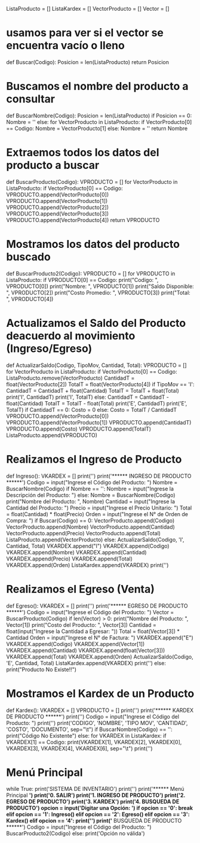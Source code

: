 ListaProducto = []
ListaKardex = []
VectorProducto = []
Vector = []


# usamos para ver si el vector se encuentra vacío o lleno
def Buscar(Codigo):
    Posicion = len(ListaProducto)
    return Posicion


# Buscamos el nombre del producto a consultar
def BuscarNombre(Codigo):
    Posicion = len(ListaProducto)
    if Posicion == 0:
        Nombre = ''
    else:
        for VectorProducto in ListaProducto:
            if VectorProducto[0] == Codigo:
                Nombre = VectorProducto[1]
            else:
                Nombre = ''
    return Nombre


# Extraemos todos los datos del producto a buscar
def BuscarProducto(Codigo):
    VPRODUCTO = []
    for VectorProducto in ListaProducto:
        if VectorProducto[0] == Codigo:
            VPRODUCTO.append(VectorProducto[0])
            VPRODUCTO.append(VectorProducto[1])
            VPRODUCTO.append(VectorProducto[2])
            VPRODUCTO.append(VectorProducto[3])
            VPRODUCTO.append(VectorProducto[4])
    return VPRODUCTO


# Mostramos los datos del producto buscado
def BuscarProducto2(Codigo):
    VPRODUCTO = []
    for VPRODUCTO in ListaProducto:
        if VPRODUCTO[0] == Codigo:
            print("Codigo: ", VPRODUCTO[0])
            print("Nombre: ", VPRODUCTO[1])
            print("Saldo Disponible: ", VPRODUCTO[2])
            print("Costo Promedio: ", VPRODUCTO[3])
            print("Total: ", VPRODUCTO[4])


# Actualizamos el Saldo del Producto deacuerdo al movimiento (Ingreso/Egreso)
def ActualizarSaldo(Codigo, TipoMov, Cantidad, Total):
    VPRODUCTO = []
    for VectorProducto in ListaProducto:
        if VectorProducto[0] == Codigo:
            ListaProducto.remove(VectorProducto)
            CantidadT = float(VectorProducto[2])
            TotalT = float(VectorProducto[4])
            if TipoMov == 'I':
                CantidadT = CantidadT + float(Cantidad)
                TotalT = TotalT + float(Total)
                print('I', CantidadT)
                print('I', TotalT)
            else:
                CantidadT = CantidadT - float(Cantidad)
                TotalT = TotalT - float(Total)
                print('E', CantidadT)
                print('E', TotalT)
            if CantidadT == 0:
                Costo = 0
            else:
                Costo = TotalT / CantidadT
            VPRODUCTO.append(VectorProducto[0])
            VPRODUCTO.append(VectorProducto[1])
            VPRODUCTO.append(CantidadT)
            VPRODUCTO.append(Costo)
            VPRODUCTO.append(TotalT)
            ListaProducto.append(VPRODUCTO)


# Realizamos el Ingreso de Producto
def Ingreso():
    VKARDEX = []
    print('')
    print('****** INGRESO DE PRODUCTO ******')
    Codigo = input("Ingrese el Código del Producto: ")
    Nombre = BuscarNombre(Codigo)
    if Nombre == '':
        Nombre = input("Ingrese la Descripción del Producto: ")
    else:
        Nombre = BuscarNombre(Codigo)
        print("Nombre del Producto: ", Nombre)
    Cantidad = input("Ingrese la Cantidad del Producto: ")
    Precio = input("Ingrese el Precio Unitario: ")
    Total = float(Cantidad) * float(Precio)
    Orden = input("Ingrese el N° de Orden de Compra: ")
    if Buscar(Codigo) == 0:
        VectorProducto.append(Codigo)
        VectorProducto.append(Nombre)
        VectorProducto.append(Cantidad)
        VectorProducto.append(Precio)
        VectorProducto.append(Total)
        ListaProducto.append(VectorProducto)
    else:
        ActualizarSaldo(Codigo, 'I', Cantidad, Total)
    VKARDEX.append("I")
    VKARDEX.append(Codigo)
    VKARDEX.append(Nombre)
    VKARDEX.append(Cantidad)
    VKARDEX.append(Precio)
    VKARDEX.append(Total)
    VKARDEX.append(Orden)
    ListaKardex.append(VKARDEX)
    print('')


# Realizamos el Egreso (Venta)
def Egreso():
    VKARDEX = []
    print('')
    print('****** EGRESO DE PRODUCTO ******')
    Codigo = input("Ingrese el Código del Producto: ")
    Vector = BuscarProducto(Codigo)
    if len(Vector) > 0:
        print("Nombre del Producto: ", Vector[1])
        print("Costo del Producto: ", Vector[3])
        Cantidad = float(input("Ingrese la Cantidad a Egresar: "))
        Total = float(Vector[3]) * Cantidad
        Orden = input("Ingrese el N° de Factura: ")
        VKARDEX.append("E")
        VKARDEX.append(Codigo)
        VKARDEX.append(Vector[1])
        VKARDEX.append(Cantidad)
        VKARDEX.append(float(Vector[3]))
        VKARDEX.append(Total)
        VKARDEX.append(Orden)
        ActualizarSaldo(Codigo, 'E', Cantidad, Total)
        ListaKardex.append(VKARDEX)
        print('')
    else:
        print("Producto No Existe!!")


# Mostramos el Kardex de un Producto
def Kardex():
    VKARDEX = []
    VPRODUCTO = []
    print('')
    print('****** KARDEX DE PRODUCTO ******')
    print('')
    Codigo = input("Ingrese el Código del Producto: ")
    print('')
    print('CODIGO', 'NOMBRE', 'TIPO MOV', 'CANTIDAD', 'COSTO', 'DOCUMENTO', sep="\t")
    if BuscarNombre(Codigo) == '':
        print("Código No Existente")
    else:
        for VKARDEX in ListaKardex:
            if VKARDEX[1] == Codigo:
                print(VKARDEX[1], VKARDEX[2], VKARDEX[0], VKARDEX[3], VKARDEX[4], VKARDEX[6], sep="\t")
    print('')


# Menú Principal
while True:
    print('SISTEMA DE INVENTARIO')
    print('')
    print('****** Menú Principal ******')
    print('0. SALIR')
    print('1. INGRESO DE PRODUCTO')
    print('2. EGRESO DE PRODUCTO')
    print('3. KARDEX')
    print('4. BUSQUEDA DE PRODUCTO')
    opcion = input('Digitar una Opción: ')
    if opcion == '0':
        break
    elif opcion == '1':
        Ingreso()
    elif opcion == '2':
        Egreso()
    elif opcion == '3':
        Kardex()
    elif opcion == '4':
        print('')
        print('****** BUSQUEDA DE PRODUCTO ******')
        Codigo = input("Ingrese el Código del Producto: ")
        BuscarProducto2(Codigo)
    else:
        print('Opción no válida')
